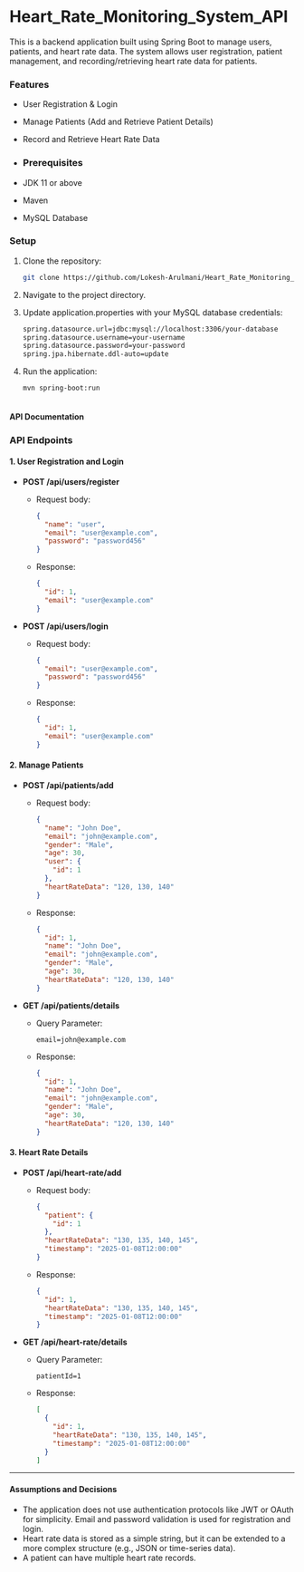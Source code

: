 # Heart_Rate_Monitoring_System_API
This is a backend application built using Spring Boot to manage users, patients, and heart rate data. The system allows user registration, patient management, and recording/retrieving heart rate data for patients.

### Features
- User Registration & Login
- Manage Patients (Add and Retrieve Patient Details)
- Record and Retrieve Heart Rate Data

- ### Prerequisites
- JDK 11 or above
- Maven
- MySQL Database

### Setup

1. Clone the repository:
   ```bash
   git clone https://github.com/Lokesh-Arulmani/Heart_Rate_Monitoring_System_API.git

2. Navigate to the project directory.

3. Update application.properties with your MySQL database credentials:
   ```bash
   spring.datasource.url=jdbc:mysql://localhost:3306/your-database
   spring.datasource.username=your-username
   spring.datasource.password=your-password
   spring.jpa.hibernate.ddl-auto=update

4. Run the application:
   ```bash
   mvn spring-boot:run



#### API Documentation

### API Endpoints

#### 1. User Registration and Login

- **POST /api/users/register**
  - Request body:
    ```json
    {
      "name": "user",
      "email": "user@example.com",
      "password": "password456"
    }
    ```
  - Response:
    ```json
    {
      "id": 1,
      "email": "user@example.com"
    }
    ```

- **POST /api/users/login**
  - Request body:
    ```json
    {
      "email": "user@example.com",
      "password": "password456"
    }
    ```
  - Response:
    ```json
    {
      "id": 1,
      "email": "user@example.com"
    }
    ```

#### 2. Manage Patients

- **POST /api/patients/add**
  - Request body:
    ```json
    {
      "name": "John Doe",
      "email": "john@example.com",
      "gender": "Male",
      "age": 30,
      "user": {
        "id": 1
      },
      "heartRateData": "120, 130, 140"
    }
    ```
  - Response:
    ```json
    {
      "id": 1,
      "name": "John Doe",
      "email": "john@example.com",
      "gender": "Male",
      "age": 30,
      "heartRateData": "120, 130, 140"
    }
    ```

- **GET /api/patients/details**
  - Query Parameter:
    ```plaintext
    email=john@example.com
    ```
  - Response:
    ```json
    {
      "id": 1,
      "name": "John Doe",
      "email": "john@example.com",
      "gender": "Male",
      "age": 30,
      "heartRateData": "120, 130, 140"
    }
    ```

#### 3. Heart Rate Details

- **POST /api/heart-rate/add**
  - Request body:
    ```json
    {
      "patient": {
        "id": 1
      },
      "heartRateData": "130, 135, 140, 145",
      "timestamp": "2025-01-08T12:00:00"
    }
    ```
  - Response:
    ```json
    {
      "id": 1,
      "heartRateData": "130, 135, 140, 145",
      "timestamp": "2025-01-08T12:00:00"
    }
    ```

- **GET /api/heart-rate/details**
  - Query Parameter:
    ```plaintext
    patientId=1
    ```
  - Response:
    ```json
    [
      {
        "id": 1,
        "heartRateData": "130, 135, 140, 145",
        "timestamp": "2025-01-08T12:00:00"
      }
    ]
    ```

---

#### **Assumptions and Decisions**

- The application does not use authentication protocols like JWT or OAuth for simplicity. Email and password validation is used for registration and login.
- Heart rate data is stored as a simple string, but it can be extended to a more complex structure (e.g., JSON or time-series data).
- A patient can have multiple heart rate records.



